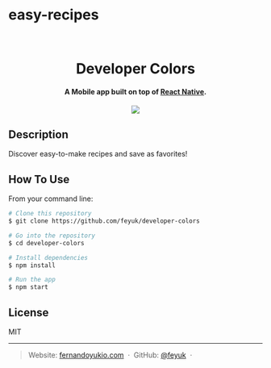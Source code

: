 # easy-recipes
<h1 align="center">
  <br>
  Developer Colors
</h1>
<h4 align="center">A  Mobile app built on top of <a href="https://reactnative.dev/" target="_blank">React Native</a>.</h4>

<p align="center">
  <img src="[https://res.cloudinary.com/institutotrader/image/upload/v1665669792/0.%20Fernando.com/project-2.webp](https://res.cloudinary.com/institutotrader/image/upload/v1671457985/0.%20Fernando.com/comida-app.webp)" />
</p>

## Description

Discover easy-to-make recipes and save as favorites!

## How To Use

From your command line:
```bash
# Clone this repository
$ git clone https://github.com/feyuk/developer-colors

# Go into the repository
$ cd developer-colors

# Install dependencies
$ npm install

# Run the app
$ npm start
```
## License

MIT

---

> Website: [fernandoyukio.com](https://fernandoyukio.com) &nbsp;&middot;&nbsp;
> GitHub: [@feyuk](https://github.com/feyuk) &nbsp;&middot;&nbsp;

